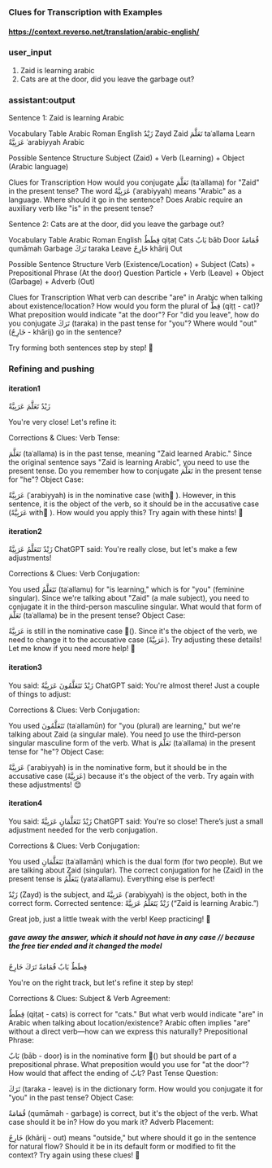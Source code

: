 ### Clues for Transcription with Examples

#### https://context.reverso.net/translation/arabic-english/

### user_input
1. Zaid is learning arabic
2. Cats are at the door, did you leave the garbage out?

### assistant:output
Sentence 1: Zaid is learning Arabic

Vocabulary Table
Arabic	Roman	 English
زَيْدٌ	   Zayd	     Zaid
تَعَلَّمَ	taʿallama  Learn
عَرَبِيَّةٌ	ʿarabiyyah  Arabic

Possible Sentence Structure
Subject (Zaid) + Verb (Learning) + Object (Arabic language)

Clues for Transcription
How would you conjugate تَعَلَّمَ (taʿallama) for "Zaid" in the present tense?
The word عَرَبِيَّةٌ (ʿarabiyyah) means "Arabic" as a language. Where should it go in the sentence?
Does Arabic require an auxiliary verb like "is" in the present tense?

Sentence 2: Cats are at the door, did you leave the garbage out?

Vocabulary Table
Arabic	Roman	English
قِطَطٌ	   qiṭaṭ	Cats
بَابٌ	   bāb	   Door
قُمَامَةٌ  qumāmah	Garbage
تَرَكَ	   taraka	Leave
خَارِجٌ	   khārij	Out

Possible Sentence Structure
Verb (Existence/Location) + Subject (Cats) + Prepositional Phrase (At the door)
Question Particle + Verb (Leave) + Object (Garbage) + Adverb (Out)

Clues for Transcription
What verb can describe "are" in Arabic when talking about existence/location?
How would you form the plural of قِطٌّ (qiṭṭ - cat)?
What preposition would indicate "at the door"?
For "did you leave", how do you conjugate تَرَكَ (taraka) in the past tense for "you"?
Where would "out" (خَارِجٌ - khārij) go in the sentence?

Try forming both sentences step by step! 🚀

### Refining and pushing 

#### iteration1
زَيْدٌ تَعَلَّمَ عَرَبِيَّةٌ

You're very close! Let's refine it:

Corrections & Clues:
Verb Tense:

تَعَلَّمَ (taʿallama) is in the past tense, meaning "Zaid learned Arabic."
Since the original sentence says "Zaid is learning Arabic", you need to use the present tense.
Do you remember how to conjugate تَعَلَّمَ in the present tense for "he"?
Object Case:

عَرَبِيَّةٌ (ʿarabiyyah) is in the nominative case (with ٌ).
However, in this sentence, it is the object of the verb, so it should be in the accusative case (عَرَبِيَّةً with ً).
How would you apply this?
Try again with these hints! 🚀


#### iteration2 

زَيْدٌ تَتَعَلَّمُ عَرَبِيَّةٌ
ChatGPT said:
You're really close, but let's make a few adjustments!

Corrections & Clues:
Verb Conjugation:

You used تَتَعَلَّمُ (taʿallamu) for "is learning," which is for "you" (feminine singular).
Since we're talking about "Zaid" (a male subject), you need to conjugate it in the third-person masculine singular.
What would that form of تَعَلَّمَ (taʿallama) be in the present tense?
Object Case:

عَرَبِيَّةٌ is still in the nominative case (ٌ).
Since it's the object of the verb, we need to change it to the accusative case (عَرَبِيَّةً).
Try adjusting these details!
Let me know if you need more help! 🚀

#### iteration3
You said:
 زَيْدٌ تَتَعَلَّمُونَ عَرَبِيَّةٌ
ChatGPT said:
You're almost there! Just a couple of things to adjust:

Corrections & Clues:
Verb Conjugation:

You used تَتَعَلَّمُونَ (taʿallamūn) for "you (plural) are learning," but we're talking about Zaid (a singular male).
You need to use the third-person singular masculine form of the verb. What is تَعَلَّمَ (taʿallama) in the present tense for "he"?
Object Case:

عَرَبِيَّةٌ (ʿarabiyyah) is in the nominative form, but it should be in the accusative case (عَرَبِيَّةً) because it's the object of the verb.
Try again with these adjustments! 😊

#### iteration4

You said:
 زَيْدٌ تَتَعَلَّمَانِ عَرَبِيَّةً
ChatGPT said:
You're so close! There’s just a small adjustment needed for the verb conjugation.

Corrections & Clues:
Verb Conjugation:

You used تَتَعَلَّمَانِ (taʿallamān) which is the dual form (for two people). But we are talking about Zaid (singular).
The correct conjugation for he (Zaid) in the present tense is يَتَعَلَّمُ (yataʿallamu).
Everything else is perfect!

زَيْدٌ (Zayd) is the subject, and عَرَبِيَّةً (ʿarabiyyah) is the object, both in the correct form.
Corrected sentence:
زَيْدٌ يَتَعَلَّمُ عَرَبِيَّةً
(“Zaid is learning Arabic.”)

Great job, just a little tweak with the verb! Keep practicing! 🚀

##### gave away the answer, which it should not have in any case // because the free tier ended and it changed the model

قِطَطٌ بَابٌ قُمَامَةٌ تَرَكَ خَارِجٌ

You're on the right track, but let's refine it step by step!

Corrections & Clues:
Subject & Verb Agreement:

قِطَطٌ (qiṭaṭ - cats) is correct for "cats."
But what verb would indicate "are" in Arabic when talking about location/existence? Arabic often implies "are" without a direct verb—how can we express this naturally?
Prepositional Phrase:

بَابٌ (bāb - door) is in the nominative form (ٌ) but should be part of a prepositional phrase.
What preposition would you use for "at the door"?
How would that affect the ending of بَابٌ?
Past Tense Question:

تَرَكَ (taraka - leave) is in the dictionary form.
How would you conjugate it for "you" in the past tense?
Object Case:

قُمَامَةٌ (qumāmah - garbage) is correct, but it's the object of the verb.
What case should it be in? How do you mark it?
Adverb Placement:

خَارِجٌ (khārij - out) means "outside," but where should it go in the sentence for natural flow?
Should it be in its default form or modified to fit the context?
Try again using these clues! 🚀